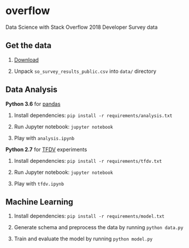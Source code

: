 # overflow
Data Science with Stack Overflow 2018 Developer Survey data

## Get the data

1. [Download](https://www.kaggle.com/stackoverflow/stack-overflow-2018-developer-survey)

2. Unpack `so_survey_results_public.csv` into `data/` directory

## Data Analysis

**Python 3.6** for [pandas](https://pandas.pydata.org/)

1. Install dependencies: `pip install -r requirements/analysis.txt`

2. Run Jupyter notebook: `jupyter notebook`

3. Play with `analysis.ipynb`

**Python 2.7** for [TFDV](https://github.com/tensorflow/data-validation) experiments

1. Install dependencies: `pip install -r requirements/tfdv.txt`

2. Run Jupyter notebook: `jupyter notebook`

3. Play with `tfdv.ipynb`

## Machine Learning

1. Install dependencies: `pip install -r requirements/model.txt`

2. Generate schema and preprocess the data by running `python data.py`

3. Train and evaluate the model by running `python model.py`